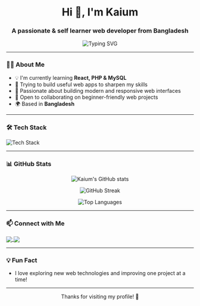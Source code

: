 <h1 align="center">Hi 👋, I'm Kaium</h1>
<h3 align="center">A passionate & self learner web developer from Bangladesh</h3>

<p align="center">
  <img src="https://readme-typing-svg.demolab.com?font=Fira+Code&pause=1000&color=36BCF7&center=true&vCenter=true&width=435&lines=Beginner+Web+Developer;Always+learning+and+building+💻" alt="Typing SVG" />
</p>

---

### 👨‍💻 About Me

- 💡 I'm currently learning **React, PHP & MySQL**
- 🚀 Trying to build useful web apps to sharpen my skills
- 🌱 Passionate about building modern and responsive web interfaces
- 🤝 Open to collaborating on beginner-friendly web projects
- 🌍 Based in **Bangladesh**

---

### 🛠️ Tech Stack

<p align="left">
  <img src="https://skillicons.dev/icons?i=html,css,js,bootstrap,tailwind,react,php,mysql" alt="Tech Stack" />
</p>

---

### 📊 GitHub Stats

<p align="center">
  <img src="https://github-readme-stats.vercel.app/api?username=kaiumuddinn&show_icons=true&theme=tokyonight" alt="Kaium's GitHub stats" />
</p>

<p align="center">
  <img src="https://github-readme-streak-stats.herokuapp.com/?user=kaiumuddinn&theme=tokyonight" alt="GitHub Streak" />
</p>

<p align="center">
  <img src="https://github-readme-stats.vercel.app/api/top-langs/?username=kaiumuddinn&layout=compact&theme=tokyonight" alt="Top Languages" />
</p>

---

### 📫 Connect with Me

<p align="left">
  <a href="https://linkedin.com/in/kaium-uddin-8b5b8129b" target="_blank">
    <img align="center" src="https://img.shields.io/badge/LinkedIn-0A66C2?style=for-the-badge&logo=linkedin&logoColor=white" />
  </a>
  <a href="https://x.com/KaiumUddin7000" target="_blank">
    <img align="center" src="https://img.shields.io/badge/Twitter-1DA1F2?style=for-the-badge&logo=twitter&logoColor=white" />
  </a>
</p>

---

### 💡 Fun Fact
- I love exploring new web technologies and improving one project at a time!

---

<p align="center">Thanks for visiting my profile! 🌟</p>
